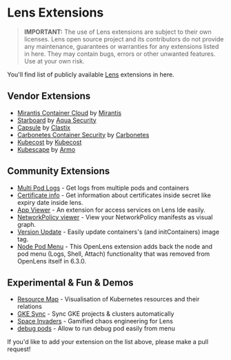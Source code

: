 # Lens Extensions

> **IMPORTANT:** The use of Lens extensions are subject to their own licenses. Lens open source project and its contributors do not provide any maintenance, guarantees or warranties for any extensions listed in here. They may contain bugs, errors or other unwanted features. Use at your own risk.

You'll find list of publicly available [Lens](https://k8slens.dev) extensions in here.

## Vendor Extensions

- [Mirantis Container Cloud](https://github.com/Mirantis/lens-extension-cc/) by [Mirantis](https://mirantis.com)
- [Starboard](https://github.com/aquasecurity/starboard-lens-extension) by [Aqua Security](https://www.aquasec.com/)
- [Capsule](https://github.com/clastix/capsule-lens-extension) by [Clastix](https://clastix.io/)
- [Carbonetes Container Security](https://github.com/carbonetes/carbonetes-lens-extension) by [Carbonetes](https://carbonetes.com/)
- [Kubecost](https://github.com/kubecost/kubecost-lens-extension) by [Kubecost](https://kubecost.com)
- [Kubescape](https://github.com/kubescape/lens-extension) by [Armo](https://www.armosec.io/)

## Community Extensions

- [Multi Pod Logs](https://github.com/andrea-falco/lens-multi-pod-logs) - Get logs from multiple pods and containers 
- [Certificate info](https://github.com/jkroepke/lens-extension-certificate-info) - Get information about certificates inside secret like expiry date inside lens.
- [App Viewer](https://github.com/kocyigitkim/lens-app-viewer) - An extension for access services on Lens Ide easily.
- [NetworkPolicy viewer](https://github.com/artturik/lens-extension-network-policy-viewer) - View your NetworkPolicy manifests as visual graph.
- [Version Update](https://github.com/ottimis/lens-version-update) - Easily update containers's (and initContainers) image tag.
- [Node Pod Menu](https://github.com/alebcay/openlens-node-pod-menu) - This OpenLens extension adds back the node and pod menu (Logs, Shell, Attach) functionality that was removed from OpenLens itself in 6.3.0.

## Experimental & Fun & Demos

- [Resource Map](https://github.com/nevalla/lens-resource-map-extension) - Visualisation of Kubernetes resources and their relations
- [GKE Sync](https://github.com/jakolehm/lens-extension-gke-sync) - Sync GKE projects & clusters automatically
- [Space Invaders](https://github.com/chenhunghan/lens-ext-invaders) - Gamified chaos engineering for Lens
- [debug pods](https://github.com/pashevskii/debug-pods-lens-extension) - Allow to run debug pod easily from menu


If you'd like to add your extension on the list above, please make a pull request!
